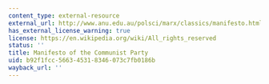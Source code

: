```yaml
---
content_type: external-resource
external_url: http://www.anu.edu.au/polsci/marx/classics/manifesto.html
has_external_license_warning: true
license: https://en.wikipedia.org/wiki/All_rights_reserved
status: ''
title: Manifesto of the Communist Party
uid: b92f1fcc-5663-4531-8346-073c7fb0186b
wayback_url: ''
---
```

